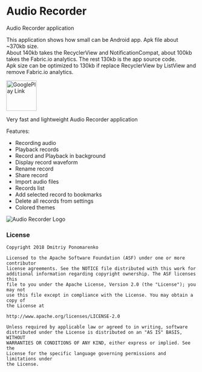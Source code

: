 # Audio Recorder
<p>Audio Recorder application</p>
<p>This application shows how small can be Android app. Apk file about ~370kb size.</br>
About 140kb takes the RecyclerView and NotificationCompat, about 100kb takes the Fabric.io analytics. The rest 130kb is the app source code.</br>
Apk size can be optimized to 130kb if replace RecyclerView by ListView and remove Fabric.io analytics.</p>

<a href='https://play.google.com/store/apps/details?id=com.dimowner.audiorecorder' target='_blank'><img height='80' style='border:0px;height:80px;' src='https://play.google.com/intl/en_us/badges/images/generic/en_badge_web_generic.png' border='0' alt='GooglePlay Link' /></a>

Very fast and lightweight Audio Recorder application

Features:
- Recording audio
- Playback records
- Record and Playback in background
- Display record waveform
- Rename record
- Share record
- Import audio files
- Records list
- Add selected record to bookmarks
- Delete all records from settings
- Colored themes

![Audio Recorder Logo](https://github.com/Dimowner/AudioRecorder/blob/master/app/src/releaseConfig/res/mipmap-xxxhdpi/audio_recorder_logo.png)

### License

```
Copyright 2018 Dmitriy Ponomarenko

Licensed to the Apache Software Foundation (ASF) under one or more contributor
license agreements. See the NOTICE file distributed with this work for
additional information regarding copyright ownership. The ASF licenses this
file to you under the Apache License, Version 2.0 (the "License"); you may not
use this file except in compliance with the License. You may obtain a copy of
the License at

http://www.apache.org/licenses/LICENSE-2.0

Unless required by applicable law or agreed to in writing, software
distributed under the License is distributed on an "AS IS" BASIS, WITHOUT
WARRANTIES OR CONDITIONS OF ANY KIND, either express or implied. See the
License for the specific language governing permissions and limitations under
the License.
```
